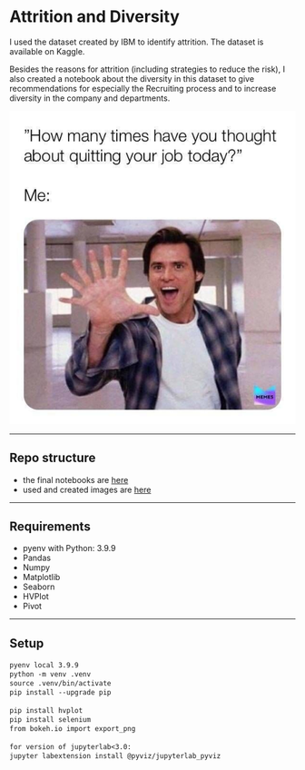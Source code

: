 # Attrition and Diversity

I used the dataset created by IBM to identify attrition. The dataset is available on Kaggle.

Besides the reasons for attrition (including strategies to reduce the risk), I also created a notebook about the diversity in this dataset to give recommendations for especially the Recruiting process and to increase diversity in the company and departments.

![Bruce](https://github.com/IronMan2483/HR_Analytics_IBMDataset/blob/main/images/Bruce_quitjob.jpg)

---

## Repo structure

* the final notebooks are [here](https://github.com/IronMan2483/HR_Analytics_IBMDataset/tree/main/Notebooks)
* used and created images are [here](https://github.com/IronMan2483/HR_Analytics_IBMDataset/tree/main/images)

---

## __Requirements__

- pyenv with Python: 3.9.9
- Pandas
- Numpy
- Matplotlib
- Seaborn
- HVPlot
- Pivot

---
## __Setup__

````
pyenv local 3.9.9
python -m venv .venv
source .venv/bin/activate
pip install --upgrade pip

pip install hvplot
pip install selenium
from bokeh.io import export_png

for version of jupyterlab<3.0:
jupyter labextension install @pyviz/jupyterlab_pyviz

````
